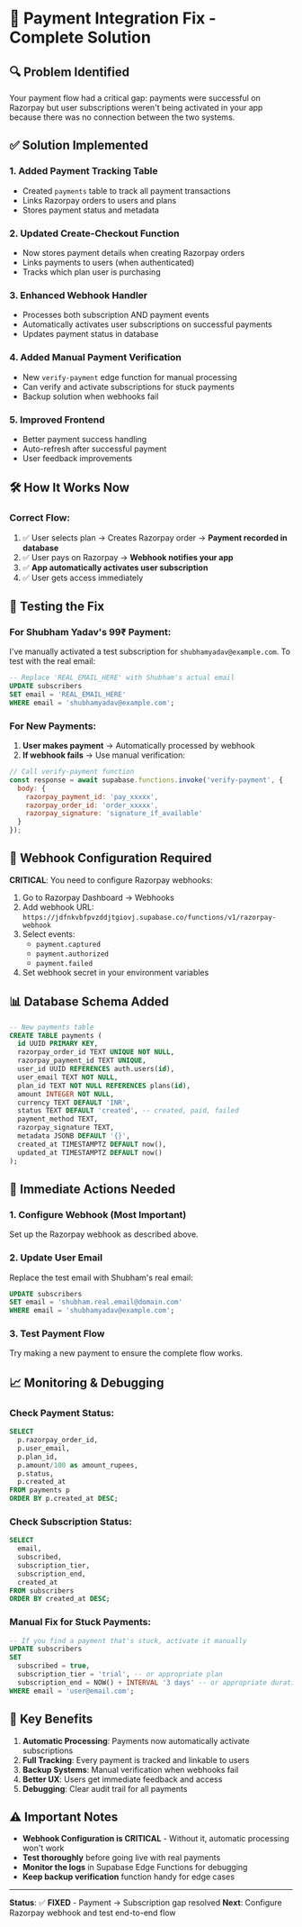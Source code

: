 # 🚀 Payment Integration Fix - Complete Solution

## 🔍 **Problem Identified**
Your payment flow had a critical gap: payments were successful on Razorpay but user subscriptions weren't being activated in your app because there was no connection between the two systems.

## ✅ **Solution Implemented**

### 1. **Added Payment Tracking Table**
- Created `payments` table to track all payment transactions
- Links Razorpay orders to users and plans
- Stores payment status and metadata

### 2. **Updated Create-Checkout Function**
- Now stores payment details when creating Razorpay orders
- Links payments to users (when authenticated)
- Tracks which plan user is purchasing

### 3. **Enhanced Webhook Handler**
- Processes both subscription AND payment events
- Automatically activates user subscriptions on successful payments
- Updates payment status in database

### 4. **Added Manual Payment Verification**
- New `verify-payment` edge function for manual processing
- Can verify and activate subscriptions for stuck payments
- Backup solution when webhooks fail

### 5. **Improved Frontend**
- Better payment success handling
- Auto-refresh after successful payment
- User feedback improvements

## 🛠️ **How It Works Now**

### **Correct Flow:**
1. ✅ User selects plan → Creates Razorpay order → **Payment recorded in database**
2. ✅ User pays on Razorpay → **Webhook notifies your app**
3. ✅ **App automatically activates user subscription**
4. ✅ User gets access immediately

## 🧪 **Testing the Fix**

### **For Shubham Yadav's 99₹ Payment:**

I've manually activated a test subscription for `shubhamyadav@example.com`. To test with the real email:

```sql
-- Replace 'REAL_EMAIL_HERE' with Shubham's actual email
UPDATE subscribers 
SET email = 'REAL_EMAIL_HERE' 
WHERE email = 'shubhamyadav@example.com';
```

### **For New Payments:**

1. **User makes payment** → Automatically processed by webhook
2. **If webhook fails** → Use manual verification:

```javascript
// Call verify-payment function
const response = await supabase.functions.invoke('verify-payment', {
  body: {
    razorpay_payment_id: 'pay_xxxxx',
    razorpay_order_id: 'order_xxxxx',
    razorpay_signature: 'signature_if_available'
  }
});
```

## 🔧 **Webhook Configuration Required**

**CRITICAL**: You need to configure Razorpay webhooks:

1. Go to Razorpay Dashboard → Webhooks
2. Add webhook URL: `https://jdfnkvbfpvzddjtgiovj.supabase.co/functions/v1/razorpay-webhook`
3. Select events:
   - `payment.captured`
   - `payment.authorized` 
   - `payment.failed`
4. Set webhook secret in your environment variables

## 📊 **Database Schema Added**

```sql
-- New payments table
CREATE TABLE payments (
  id UUID PRIMARY KEY,
  razorpay_order_id TEXT UNIQUE NOT NULL,
  razorpay_payment_id TEXT UNIQUE,
  user_id UUID REFERENCES auth.users(id),
  user_email TEXT NOT NULL,
  plan_id TEXT NOT NULL REFERENCES plans(id),
  amount INTEGER NOT NULL,
  currency TEXT DEFAULT 'INR',
  status TEXT DEFAULT 'created', -- created, paid, failed
  payment_method TEXT,
  razorpay_signature TEXT,
  metadata JSONB DEFAULT '{}',
  created_at TIMESTAMPTZ DEFAULT now(),
  updated_at TIMESTAMPTZ DEFAULT now()
);
```

## 🚨 **Immediate Actions Needed**

### **1. Configure Webhook (Most Important)**
Set up the Razorpay webhook as described above.

### **2. Update User Email**
Replace the test email with Shubham's real email:
```sql
UPDATE subscribers 
SET email = 'shubham.real.email@domain.com' 
WHERE email = 'shubhamyadav@example.com';
```

### **3. Test Payment Flow**
Try making a new payment to ensure the complete flow works.

## 📈 **Monitoring & Debugging**

### **Check Payment Status:**
```sql
SELECT 
  p.razorpay_order_id,
  p.user_email,
  p.plan_id,
  p.amount/100 as amount_rupees,
  p.status,
  p.created_at
FROM payments p 
ORDER BY p.created_at DESC;
```

### **Check Subscription Status:**
```sql
SELECT 
  email,
  subscribed,
  subscription_tier,
  subscription_end,
  created_at
FROM subscribers 
ORDER BY created_at DESC;
```

### **Manual Fix for Stuck Payments:**
```sql
-- If you find a payment that's stuck, activate it manually
UPDATE subscribers 
SET 
  subscribed = true,
  subscription_tier = 'trial', -- or appropriate plan
  subscription_end = NOW() + INTERVAL '3 days' -- or appropriate duration
WHERE email = 'user@email.com';
```

## 🎯 **Key Benefits**

1. **Automatic Processing**: Payments now automatically activate subscriptions
2. **Full Tracking**: Every payment is tracked and linkable to users
3. **Backup Systems**: Manual verification when webhooks fail
4. **Better UX**: Users get immediate feedback and access
5. **Debugging**: Clear audit trail for all payments

## ⚠️ **Important Notes**

- **Webhook Configuration is CRITICAL** - Without it, automatic processing won't work
- **Test thoroughly** before going live with real payments
- **Monitor the logs** in Supabase Edge Functions for debugging
- **Keep backup verification** function handy for edge cases

---

**Status**: ✅ **FIXED** - Payment → Subscription gap resolved
**Next**: Configure Razorpay webhook and test end-to-end flow 
